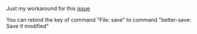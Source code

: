 Just my workaround for this [issue](https://github.com/microsoft/vscode/issues/178425)

You can rebind the key of command "File: save" to command "better-save: Save if modified"

